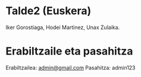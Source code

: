 # Talde2 (Euskera)
Iker Gorostiaga, Hodei Martinez, Unax Zulaika.
# Erabiltzaile eta pasahitza
Erabiltzailea: admin@gmail.com
Pasahitza: admin123
